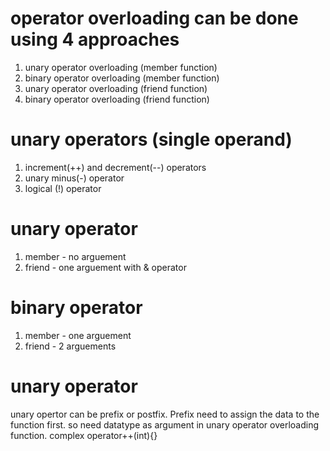 # operator overloading can be done using 4 approaches
1. unary operator overloading       (member function)
2. binary operator overloading      (member function)
3. unary operator overloading       (friend function)
4. binary operator overloading      (friend function)

# unary operators (single operand)
1. increment(++) and decrement(--) operators
2. unary minus(-) operator 
3. logical (!) operator

# unary operator 
1. member - no arguement 
2. friend - one arguement with & operator

# binary operator 
1. member - one arguement 
2. friend - 2 arguements

# unary operator 
unary opertor can be prefix or postfix. Prefix need to assign the data to the function first. so need datatype as argument in unary operator overloading function.          complex operator++(int){}
